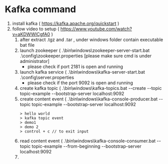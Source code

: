 # Kafka command

1. install kafka ( https://kafka.apache.org/quickstart )
2. follow video to setup ( https://www.youtube.com/watch?v=aKDWWICgfA0 )
    1. after extract .tgz and .tar , under windows folder contain executable bat file
    2. launch zookeeper ( .\bin\windows\zookeeper-server-start.bat .\config\zookeeper.properties    [please make sure cmd is under administrator]
       + please check if port 2181 is open and running
    3. launch kafka service ( .\bin\windows\kafka-server-start.bat .\config\server.properties
        + please check if the port 9092 is open and running
    4. create kafka topic ( .\bin\windows\kafka-topics.bat --create --topic topic-example --bootstrap-server localhost:9092
    5. create content event ( .\bin\windows\kafka-console-producer.bat --topic topic-example --bootstrap-server localhost:9092
        ````
        > hello world
        > kafka topic event
        > demo1
        > demo 2
        > control + c // to exit input
        ````
    6. read content event ( .\bin\windows\kafka-console-consumer.bat --topic topic-example --from-beginning --bootstrap-server localhost:9092
    7. 

